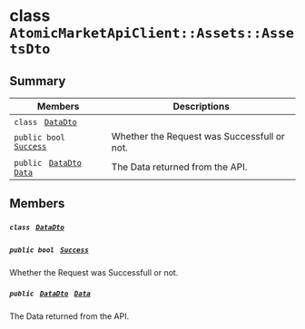 # class `AtomicMarketApiClient::Assets::AssetsDto` 

## Summary

 Members                                | Descriptions                                
----------------------------------------|---------------------------------------------
`class ` [`DataDto`](.github/workflows/documentation/md/AtomicMarketApiClient--Assets--AssetsDto--DataDto.md#class_atomic_market_api_client_1_1_assets_1_1_assets_dto_1_1_data_dto)        | 
`public bool ` [`Success`](#class_atomic_market_api_client_1_1_assets_1_1_assets_dto_1a506fb037fbb6bfe8f254c021a2c3cfac) | Whether the Request was Successfull or not.
`public ` [`DataDto`](.github/workflows/documentation/md/AtomicMarketApiClient--Assets--AssetsDto--DataDto.md#class_atomic_market_api_client_1_1_assets_1_1_assets_dto_1_1_data_dto)` ` [`Data`](#class_atomic_market_api_client_1_1_assets_1_1_assets_dto_1a6ed89521b3da4f30d2ab82c36d0afd13) | The Data returned from the API.

## Members

##### `class ` [`DataDto`](.github/workflows/documentation/md/AtomicMarketApiClient--Assets--AssetsDto--DataDto.md#class_atomic_market_api_client_1_1_assets_1_1_assets_dto_1_1_data_dto) 

##### `public bool ` [`Success`](#class_atomic_market_api_client_1_1_assets_1_1_assets_dto_1a506fb037fbb6bfe8f254c021a2c3cfac) 

Whether the Request was Successfull or not.

##### `public ` [`DataDto`](.github/workflows/documentation/md/AtomicMarketApiClient--Assets--AssetsDto--DataDto.md#class_atomic_market_api_client_1_1_assets_1_1_assets_dto_1_1_data_dto)` ` [`Data`](#class_atomic_market_api_client_1_1_assets_1_1_assets_dto_1a6ed89521b3da4f30d2ab82c36d0afd13) 

The Data returned from the API.

